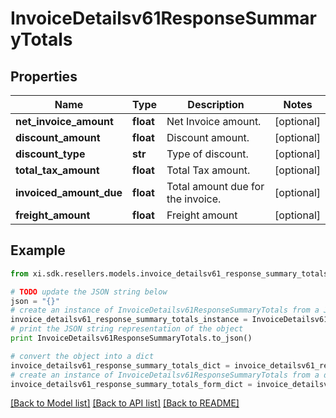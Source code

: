 # InvoiceDetailsv61ResponseSummaryTotals


## Properties

Name | Type | Description | Notes
------------ | ------------- | ------------- | -------------
**net_invoice_amount** | **float** | Net Invoice amount. | [optional] 
**discount_amount** | **float** | Discount amount. | [optional] 
**discount_type** | **str** | Type of discount. | [optional] 
**total_tax_amount** | **float** | Total Tax amount. | [optional] 
**invoiced_amount_due** | **float** | Total amount due for the invoice. | [optional] 
**freight_amount** | **float** | Freight amount | [optional] 

## Example

```python
from xi.sdk.resellers.models.invoice_detailsv61_response_summary_totals import InvoiceDetailsv61ResponseSummaryTotals

# TODO update the JSON string below
json = "{}"
# create an instance of InvoiceDetailsv61ResponseSummaryTotals from a JSON string
invoice_detailsv61_response_summary_totals_instance = InvoiceDetailsv61ResponseSummaryTotals.from_json(json)
# print the JSON string representation of the object
print InvoiceDetailsv61ResponseSummaryTotals.to_json()

# convert the object into a dict
invoice_detailsv61_response_summary_totals_dict = invoice_detailsv61_response_summary_totals_instance.to_dict()
# create an instance of InvoiceDetailsv61ResponseSummaryTotals from a dict
invoice_detailsv61_response_summary_totals_form_dict = invoice_detailsv61_response_summary_totals.from_dict(invoice_detailsv61_response_summary_totals_dict)
```
[[Back to Model list]](../README.md#documentation-for-models) [[Back to API list]](../README.md#documentation-for-api-endpoints) [[Back to README]](../README.md)


